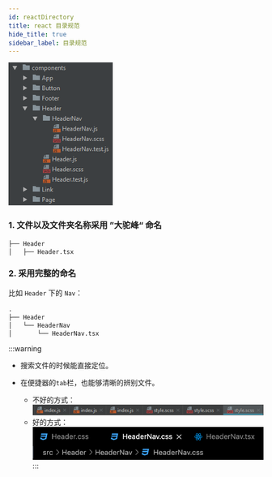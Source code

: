 ```yaml
---
id: reactDirectory
title: react 目录规范
hide_title: true
sidebar_label: 目录规范
---
```


![file-directory](../../../static/img/1_dUdTcjW1krgImFrhZoPjkA.png)

### 1. 文件以及文件夹名称采用 ”大驼峰“ 命名

```
├── Header
│   ├── Header.tsx
```

### 2. 采用完整的命名

比如 `Header` 下的 `Nav`：

```
.
├── Header
│   └── HeaderNav
│       └── HeaderNav.tsx
```

:::warning

- 搜索文件的时候能直接定位。
- 在便捷器的`tab`栏，也能够清晰的辨别文件。

  - 不好的方式：
  ![bad-directory](../../../static/img/1_FXqIEm2b8ZnLW0OC1AzXww.png)
  - 好的方式：
  ![good-directory](../../../static/img/editor_directory_goods.png)
:::
